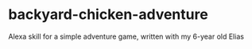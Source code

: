 # backyard-chicken-adventure
Alexa skill for a simple adventure game, written with my 6-year old Elias
